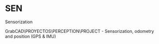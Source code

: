 # SEN
Sensorization

GrabCAD\PROYECTOS\PERCEPTION\PROJECT - Sensorization, odometry and position (GPS & IMU)

